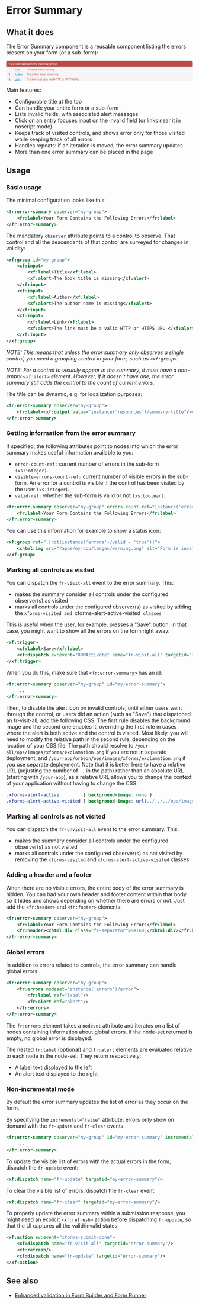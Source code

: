 # Error Summary

<!-- toc -->

## What it does

The Error Summary component is a reusable component listing the errors present on your form (or a sub-form):

![](images/xbl-error-summary-errors.png)

Main features:

* Configurable title at the top
* Can handle your entire form or a sub-form
* Lists invalid fields, with associated alert messages
* Click on an entry focuses input on the invalid field (or links near it in noscript mode)
* Keeps track of visited controls, and shows error only for those visited while keeping track of all errors
* Handles repeats: if an iteration is moved, the error summary updates
* More than one error summary can be placed in the page

## Usage

### Basic usage

The minimal configuration looks like this:

```xml
<fr:error-summary observer="my-group">
    <fr:label>Your Form Contains the Following Errors</fr:label>
</fr:error-summary>
```

The mandatory `observer` attribute points to a control to observe. That control and all the descendants of that control are surveyed for changes in validity:

```xml
<xf:group id="my-group">
    <xf:input>
        <xf:label>Title</xf:label>
        <xf:alert>The book title is missing</xf:alert>
    </xf:input>
    <xf:input>
        <xf:label>Author</xf:label>
        <xf:alert>The author name is missing</xf:alert>
    </xf:input>
    <xf:input>
        <xf:label>Link</xf:label>
        <xf:alert>The link must be a valid HTTP or HTTPS URL </xf:alert>
    </xf:input>
</xf:group>
```

_NOTE: This means that unless the error summary only observes a single control, you need a grouping control in your form, such as `<xf:group>`._

_NOTE: For a control to visually appear in the summary, it must have a non-empty `<xf:alert>` element. However, if it doesn't have one, the error summary still adds the control to the count of current errors._

The title can be dynamic, e.g. for localization purposes:

```xml
<fr:error-summary observer="my-group">
    <fr:label><xf:output value="instance('resources')/summary-title"/></fr:label>
</fr:error-summary>
```

### Getting information from the error summary

If specified, the following attributes point to nodes into which the error summary makes useful information available to you:

* `error-count-ref:` current number of errors in the sub-form `(xs:integer)`.
* `visible-errors-count-ref:` current number of visible errors in the sub-form.  An error for a control is visible if the control has been visited by the user `(xs:integer`).
* `valid-ref:` whether the sub-form is valid or not `(xs:boolean)`.

```xml
<fr:error-summary observer="my-group" errors-count-ref="instance('errors')/errors-count" valid-ref="instance('errors')/valid">
    <fr:label>Your Form Contains the Following Errors</fr:label>
</fr:error-summary>
```

You can use this information for example to show a status icon:

```xml
<xf:group ref=".[not(instance('errors')/valid = 'true')]">
    <xhtml:img src="/apps/my-app/images/warning.png" alt="Form is invalid"/>
</xf:group>
```

### Marking all controls as visited

You can dispatch the `fr-visit-all` event to the error summary. This:

* makes the summary consider all controls under the configured observer(s) as visited
* marks all controls under the configured observer(s) as visited by adding the `xforms-visited and `xforms-alert-active-visited` classes`

This is useful when the user, for example, presses a "Save" button: in that case, you might want to show all the errors on the form right away:

```xml
<xf:trigger>
    <xf:label>Save</xf:label>
    <xf:dispatch ev:event="DOMActivate" name="fr-visit-all" targetid="my-error-summary"/>
</xf:trigger>
```

When you do this, make sure that `<fr:error-summary>` has an id:

```xml
<fr:error-summary observer="my-group" id="my-error-summary">
    ...
</fr:error-summary>
```

Then, to disable the alert icon on invalid controls, until either users went through the control, or users did an action (such as "Save") that dispatched an fr-visit-all, add the following CSS. The first rule disables the background image and the second one enables it, overriding the first rule in cases where the alert is both active and the control is visited. Most likely, you will need to modify the relative path in the second rule, depending on the location of your CSS file. The path should resolve to `/your-all/ops/images/xforms/exclamation.png` if you are not in separate deployment, and `/your-app/orbeon/ops/images/xforms/exclamation.png` if you use separate deployment. Note that it is better here to have a relative URL (adjusting the number of `..` in the path) rather than an absolute URL (starting with `/your-app`), as a relative URL allows you to change the context of your application without having to change the CSS.

```css
.xforms-alert-active         { background-image: none }
.xforms-alert-active-visited { background-image: url(../../../ops/images/xforms/exclamation.png) }
```

### Marking all controls as not visited

You can dispatch the `fr-unvisit-all` event to the error summary. This:

* makes the summary consider all controls under the configured observer(s) as not visited
* marks all controls under the configured observer(s) as not visited by removing the `xforms-visited` and `xforms-alert-active-visited` classes

### Adding a header and a footer

When there are no visible errors, the entire body of the error summary is hidden. You can had your own header and footer content within that body so it hides and shows depending on whether there are errors or not. Just add the `<fr:header>` and `<fr:footer>` elements:

```xml
<fr:error-summary observer="my-group">
    <fr:label>Your Form Contains the Following Errors</fr:label>
    <fr:header><xhtml:div class="fr-separator">&#160;</xhtml:div></fr:header>
</fr:error-summary>
```

### Global errors

In addition to errors related to controls, the error summary can handle global errors:

```xml
<fr:error-summary observer="my-group">
    <fr:errors nodeset="instance('errors')/error">
        <fr:label ref="label"/>
        <fr:alert ref="alert"/>
    </fr:errors>
</fr:error-summary>
```

The `fr:errors` element takes a `nodeset` attribute and iterates on a list of nodes containing information about global errors. If the node-set returned is empty, no global error is displayed.

The nested `fr:label` (optional) and `fr:alert` elements are evaluated relative to each node in the node-set. They return respectively:

* A label text displayed to the left
* An alert text displayed to the right

### Non-incremental mode

By default the error summary updates the list of error as they occur on the form.

By specifying the `incremental="false"` attribute, errors only show on demand with the `fr-update` and `fr-clear` events.

```xml
<fr:error-summary observer="my-group" id="my-error-summary" incremental="false">
    ...
</fr:error-summary>
```

To update the visible list of errors with the actual errors in the form, dispatch the `fr-update` event:

```xml
<xf:dispatch name="fr-update" targetid="my-error-summary"/>
```

To clear the visible list of errors, dispatch the `fr-clear` event:

```xml
<xf:dispatch name="fr-clear" targetid="my-error-summary"/>
```

To properly update the error summary within a submission response, you might need an explicit `<xf:refresh>` action before dispatching `fr-update`, so that the UI captures all the valid/invalid states:

```xml
<xf:action ev:event="xforms-submit-done">
    <xf:dispatch name="fr-visit-all" targetid="error-summary"/>
    <xf:refresh/>
    <xf:dispatch name="fr-update" targetid="error-summary"/>
</xf:action>
```

## See also

- [Enhanced validation in Form Builder and Form Runner](http://blog.orbeon.com/2013/07/enhanced-validation-in-form-builder-and.html)
